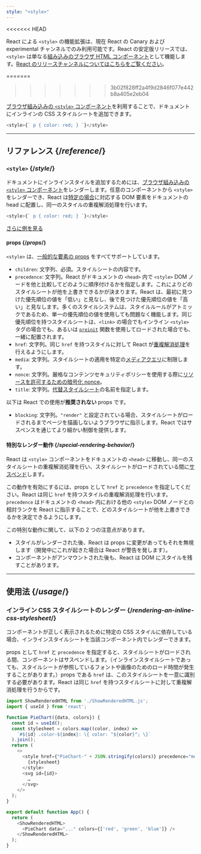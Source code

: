 ```yaml
---
style: "<style>"
---
```


<<<<<<< HEAD
<Canary>

React による `<style>` の機能拡張は、現在 React の Canary および experimental チャンネルでのみ利用可能です。React の安定版リリースでは、`<style>` は単なる[組み込みのブラウザ HTML コンポーネント](https://react.dev/reference/react-dom/components#all-html-components)として機能します。[React のリリースチャンネルについてはこちらをご覧ください](/community/versioning-policy#all-release-channels)。

</Canary>

=======
>>>>>>> 3b02f828ff2a4f9d2846f077e442b8a405e2eb04
<Intro>

[ブラウザ組み込みの `<style>` コンポーネント](https://developer.mozilla.org/en-US/docs/Web/HTML/Element/style)を利用することで、ドキュメントにインラインの CSS スタイルシートを追加できます。

```js
<style>{` p { color: red; } `}</style>
```

</Intro>

<InlineToc />

---

## リファレンス {/*reference*/}

### `<style>` {/*style*/}

ドキュメントにインラインスタイルを追加するためには、[ブラウザ組み込みの `<style>` コンポーネント](https://developer.mozilla.org/en-US/docs/Web/HTML/Element/style)をレンダーします。任意のコンポーネントから `<style>` をレンダーでき、React は[特定の場合](#special-rendering-behavior)に対応する DOM 要素をドキュメントの head に配置し、同一のスタイルの重複解消処理を行います。

```js
<style>{` p { color: red; } `}</style>
```

[さらに例を見る](#usage)

#### props {/*props*/}

`<style>` は、[一般的な要素の props](/reference/react-dom/components/common#props) をすべてサポートしています。

* `children`: 文字列、必須。スタイルシートの内容です。
* `precedence`: 文字列。React がドキュメントの `<head>` 内で `<style>` DOM ノードを他と比較してどのように順序付けるかを指定します。これによりどのスタイルシートが他を上書きできるかが決まります。React は、最初に見つけた優先順位の値を「低い」と見なし、後で見つけた優先順位の値を「高い」と見なします。多くのスタイルシステムは、スタイルルールがアトミックであるため、単一の優先順位の値を使用しても問題なく機能します。同じ優先順位を持つスタイルシートは、`<link>` の場合でもインライン `<style>` タグの場合でも、あるいは [`preinit`](/reference/react-dom/preinit) 関数を使用してロードされた場合でも、一緒に配置されます。
* `href`: 文字列。同じ `href` を持つスタイルに対して React が[重複解消処理](#special-rendering-behavior)を行えるようにします。
* `media`: 文字列。スタイルシートの適用を特定の[メディアクエリ](https://developer.mozilla.org/en-US/docs/Web/CSS/CSS_media_queries/Using_media_queries)に制限します。
* `nonce`: 文字列。厳格なコンテンツセキュリティポリシーを使用する際に[リソースを許可するための暗号化 nonce](https://developer.mozilla.org/en-US/docs/Web/HTML/Global_attributes/nonce)。
* `title`: 文字列。[代替スタイルシート](https://developer.mozilla.org/en-US/docs/Web/CSS/Alternative_style_sheets)の名前を指定します。

以下は React での使用が**推奨されない** props です。

* `blocking`: 文字列。`"render"` と設定されている場合、スタイルシートがロードされるまでページを描画しないようブラウザに指示します。React ではサスペンスを通じてより細かい制御を提供します。

#### 特別なレンダー動作 {/*special-rendering-behavior*/}

React は `<style>` コンポーネントをドキュメントの `<head>` に移動し、同一のスタイルシートの重複解消処理を行い、スタイルシートがロードされている間に[サスペンド](/reference/react/Suspense)します。

この動作を有効にするには、props として `href` と `precedence` を指定してください。React は同じ `href` を持つスタイルの重複解消処理を行います。`precedence` はドキュメントの `<head>` 内における他の `<style>` DOM ノードとの相対ランクを React に指示することで、どのスタイルシートが他を上書きできるかを決定できるようにします。

この特別な動作に関して、以下の 2 つの注意点があります。

* スタイルがレンダーされた後、React は props に変更があってもそれを無視します（開発中にこれが起きた場合は React が警告を発します）。
* コンポーネントがアンマウントされた後も、React は DOM にスタイルを残すことがあります。

---

## 使用法 {/*usage*/}

### インライン CSS スタイルシートのレンダー {/*rendering-an-inline-css-stylesheet*/}

コンポーネントが正しく表示されるために特定の CSS スタイルに依存している場合、インラインスタイルシートを当該コンポーネント内でレンダーできます。

props として `href` と `precedence` を指定すると、スタイルシートがロードされる間、コンポーネントはサスペンドします。（インラインスタイルシートであっても、スタイルシートが参照しているフォントや画像のためのロード時間が発生することがあります。）props である `href` は、このスタイルシートを一意に識別する必要があります。React は同じ `href` を持つスタイルシートに対して重複解消処理を行うからです。

<SandpackWithHTMLOutput>

```js src/App.js active
import ShowRenderedHTML from './ShowRenderedHTML.js';
import { useId } from 'react';

function PieChart({data, colors}) {
  const id = useId();
  const stylesheet = colors.map((color, index) =>
    `#${id} .color-${index}: \{ color: "${color}"; \}`
  ).join();
  return (
    <>
      <style href={"PieChart-" + JSON.stringify(colors)} precedence="medium">
        {stylesheet}
      </style>
      <svg id={id}>
        …
      </svg>
    </>
  );
}

export default function App() {
  return (
    <ShowRenderedHTML>
      <PieChart data="..." colors={['red', 'green', 'blue']} />
    </ShowRenderedHTML>
  );
}
```

</SandpackWithHTMLOutput>
